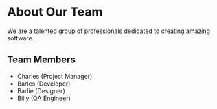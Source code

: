 # About Our Team

We are a talented group of professionals dedicated to creating amazing software.

## Team Members

- Charles (Project Manager)  
- Barles (Developer)  
- Barlie (Designer)  
- Billy (QA Engineer)  
